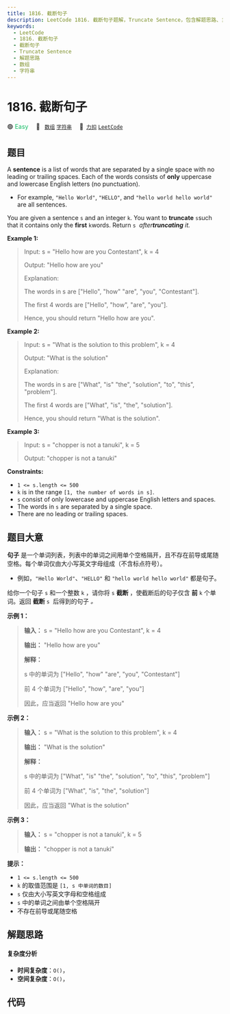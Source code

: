 ```yaml
---
title: 1816. 截断句子
description: LeetCode 1816. 截断句子题解，Truncate Sentence，包含解题思路、复杂度分析以及完整的 JavaScript 代码实现。
keywords:
  - LeetCode
  - 1816. 截断句子
  - 截断句子
  - Truncate Sentence
  - 解题思路
  - 数组
  - 字符串
---
```


# 1816. 截断句子

🟢 <font color=#15bd66>Easy</font>&emsp; 🔖&ensp; [`数组`](/tag/array.md) [`字符串`](/tag/string.md)&emsp; 🔗&ensp;[`力扣`](https://leetcode.cn/problems/truncate-sentence) [`LeetCode`](https://leetcode.com/problems/truncate-sentence)

## 题目

A **sentence** is a list of words that are separated by a single space with no
leading or trailing spaces. Each of the words consists of **only** uppercase
and lowercase English letters (no punctuation).

  * For example, `"Hello World"`, `"HELLO"`, and `"hello world hello world"` are all sentences.

You are given a sentence `s`​​​​​​ and an integer `k`​​​​​​. You want to
**truncate** `s`​​​​​​ such that it contains only the **first** `k`​​​​​​
words. Return `s`​​​​ _​​ after**truncating** it._



**Example 1:**

> Input: s = "Hello how are you Contestant", k = 4
> 
> Output: "Hello how are you"
> 
> Explanation:
> 
> The words in s are ["Hello", "how" "are", "you", "Contestant"].
> 
> The first 4 words are ["Hello", "how", "are", "you"].
> 
> Hence, you should return "Hello how are you".

**Example 2:**

> Input: s = "What is the solution to this problem", k = 4
> 
> Output: "What is the solution"
> 
> Explanation:
> 
> The words in s are ["What", "is" "the", "solution", "to", "this", "problem"].
> 
> The first 4 words are ["What", "is", "the", "solution"].
> 
> Hence, you should return "What is the solution".

**Example 3:**

> Input: s = "chopper is not a tanuki", k = 5
> 
> Output: "chopper is not a tanuki"

**Constraints:**

  * `1 <= s.length <= 500`
  * `k` is in the range `[1, the number of words in s]`.
  * `s` consist of only lowercase and uppercase English letters and spaces.
  * The words in `s` are separated by a single space.
  * There are no leading or trailing spaces.


## 题目大意

**句子** 是一个单词列表，列表中的单词之间用单个空格隔开，且不存在前导或尾随空格。每个单词仅由大小写英文字母组成（不含标点符号）。

  * 例如，`"Hello World"`、`"HELLO"` 和 `"hello world hello world"` 都是句子。

给你一个句子 `s`​​​​​​ 和一个整数 `k`​​​​​​ ，请你将 `s`​​ **截断** ​，​​​使截断后的句子仅含 **前**
`k`​​​​​​ 个单词。返回 **截断** `s`​​​​ _​​_ 后得到的句子 _。_

**示例 1：**

> 
> 
> 
> 
> 
> **输入：** s = "Hello how are you Contestant", k = 4
> 
> **输出：** "Hello how are you"
> 
> **解释：**
> 
> s 中的单词为 ["Hello", "how" "are", "you", "Contestant"]
> 
> 前 4 个单词为 ["Hello", "how", "are", "you"]
> 
> 因此，应当返回 "Hello how are you"
> 
> 

**示例 2：**

> 
> 
> 
> 
> 
> **输入：** s = "What is the solution to this problem", k = 4
> 
> **输出：** "What is the solution"
> 
> **解释：**
> 
> s 中的单词为 ["What", "is" "the", "solution", "to", "this", "problem"]
> 
> 前 4 个单词为 ["What", "is", "the", "solution"]
> 
> 因此，应当返回 "What is the solution"

**示例 3：**

> 
> 
> 
> 
> 
> **输入：** s = "chopper is not a tanuki", k = 5
> 
> **输出：** "chopper is not a tanuki"
> 
> 

**提示：**

  * `1 <= s.length <= 500`
  * `k` 的取值范围是 `[1, s 中单词的数目]`
  * `s` 仅由大小写英文字母和空格组成
  * `s` 中的单词之间由单个空格隔开
  * 不存在前导或尾随空格


## 解题思路

#### 复杂度分析

- **时间复杂度**：`O()`，
- **空间复杂度**：`O()`，

## 代码

```javascript

```